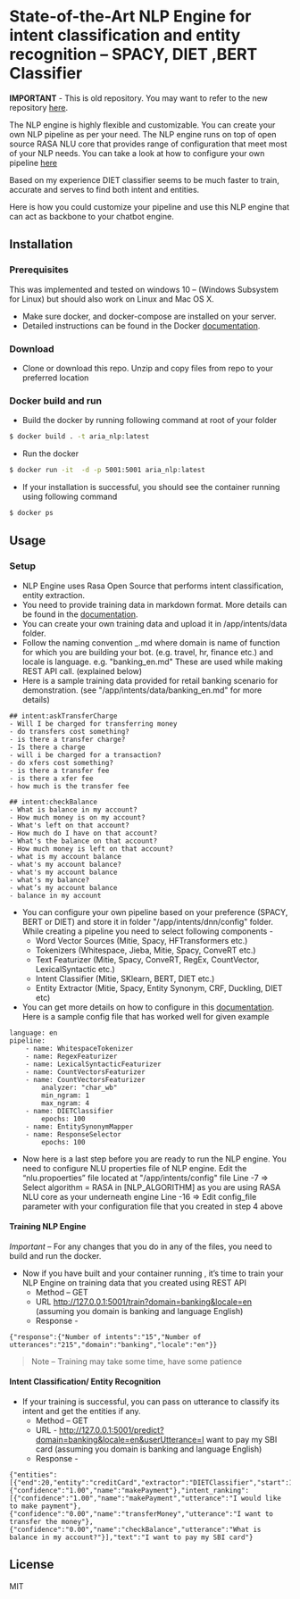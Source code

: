 # State-of-the-Art NLP Engine for intent classification and entity recognition – SPACY, DIET ,BERT Classifier

**IMPORTANT** - This is old repository. You may want to refer to the new repository [here][url5].  

The NLP engine is highly flexible and customizable.  You can create your own NLP pipeline as per your need. The NLP engine runs on top of open source RASA NLU core that provides range of configuration that meet most of your NLP needs. You can take a look at how to configure your own pipeline [here][url1]

Based on my experience DIET classifier seems to be much faster to train, accurate and serves to find both intent and entities.

Here is how you could customize your pipeline and use this NLP engine that can act as backbone to your chatbot engine.

## Installation
### Prerequisites
This was implemented and tested on windows 10 – (Windows Subsystem for Linux) but should also work on Linux and Mac OS X.
- Make sure docker, and docker-compose are installed on your server. 
- Detailed instructions can be found in the Docker [documentation][url2].
### Download
- Clone or download this repo. Unzip and copy files from repo to your preferred location
### Docker build and run
- Build the docker by running following command at root of your folder
```sh
$ docker build . -t aria_nlp:latest
```
- Run the docker 
```sh
$ docker run -it  -d -p 5001:5001 aria_nlp:latest
```
- If your installation is successful, you should see the container running using following command
```sh
$ docker ps
```
## Usage
### Setup
- NLP Engine uses Rasa Open Source that performs intent classification, entity extraction.
- You need to provide training data in markdown format. More details can be found in the [documentation][url3]. 
- You can create your own training data and upload it in /app/intents/data folder.
- Follow the naming convention <domain>_<locale>.md where domain is name of function for which you are building your bot. (e.g. travel, hr, finance etc.) and locale is language. e.g. "banking_en.md" These are used while making REST API call. (explained below)
- Here is a sample training data provided for retail banking scenario for demonstration. (see "/app/intents/data/banking_en.md" for more details)
```
## intent:askTransferCharge
- Will I be charged for transferring money
- do transfers cost something?
- is there a transfer charge?
- Is there a charge
- will i be charged for a transaction?
- do xfers cost something?
- is there a transfer fee
- is there a xfer fee
- how much is the transfer fee

## intent:checkBalance
- What is balance in my account?
- How much money is on my account?
- What's left on that account?
- How much do I have on that account?
- What's the balance on that account?
- How much money is left on that account?
- what is my account balance
- what's my account balance?
- what's my account balance
- what's my balance?
- what’s my account balance
- balance in my account
```
- You can configure your own pipeline based on your preference (SPACY, BERT or DIET) and store it in folder "/app/intents/dnn/config" folder. While creating a pipeline you need to select following components -
    *	Word Vector Sources (Mitie, Spacy, HFTransformers etc.)
    *	Tokenizers (Whitespace, Jieba, Mitie, Spacy, ConveRT etc.)
    *	Text Featurizer (Mitie, Spacy, ConveRT, RegEx, CountVector, LexicalSyntactic etc.)
    *	Intent Classifier (Mitie, SKlearn, BERT, DIET etc.)
    *	Entity Extractor (Mitie, Spacy, Entity Synonym, CRF, Duckling, DIET etc) 
- You can get more details on how to configure in this [documentation][url4]. 
Here is a sample config file that has worked well for given example
```
language: en
pipeline:
    - name: WhitespaceTokenizer
    - name: RegexFeaturizer
    - name: LexicalSyntacticFeaturizer
    - name: CountVectorsFeaturizer
    - name: CountVectorsFeaturizer
        analyzer: "char_wb"
        min_ngram: 1
        max_ngram: 4
    - name: DIETClassifier
        epochs: 100
    - name: EntitySynonymMapper
    - name: ResponseSelector
        epochs: 100
```
- Now here is a last step before you are ready to run the NLP engine. You need to configure NLU properties file of NLP engine. Edit the “nlu.propoerties” file located at "/app/intents/config" file
Line -7 => Select algorithm = RASA in  [NLP_ALGORITHM]  as you are using RASA NLU core as your underneath engine 
Line -16 => Edit config_file parameter with your configuration file that you created in step 4 above

#### Training NLP Engine
*Important* – For any changes that you do in any of the files, you need to build and run the docker.
- Now if you have built and your container running , it’s time to train your NLP Engine on training data that you created using REST API
    * Method – GET
    * URL http://127.0.0.1:5001/train?domain=banking&locale=en   (assuming you domain is banking and language English)
    * Response - 
```    
{"response":{"Number of intents":"15","Number of utterances":"215","domain":"banking","locale":"en"}}
```
>Note – Training may take some time, have some patience

#### Intent Classification/ Entity Recognition
- If your training is successful, you can pass on utterance to classify its intent and get the entities if any.
    * Method – GET
    * URL - http://127.0.0.1:5001/predict?domain=banking&locale=en&userUtterance=I want to pay my SBI card    (assuming you domain is banking and language English)
    * Response - 
```
{"entities":[{"end":20,"entity":"creditCard","extractor":"DIETClassifier","start":17,"value":"SBI"}],"intent":{"confidence":"1.00","name":"makePayment"},"intent_ranking":[{"confidence":"1.00","name":"makePayment","utterance":"I would like to make payment"},{"confidence":"0.00","name":"transferMoney","utterance":"I want to transfer the money"},{"confidence":"0.00","name":"checkBalance","utterance":"What is balance in my account?"}],"text":"I want to pay my SBI card"}
```


License
----

MIT

   [url1]: <https://legacy-docs.rasa.com/docs/nlu/0.15.1/components/>
   [url2]: <https://docs.docker.com/install/>
   [url3]: <https://legacy-docs.rasa.com/docs/nlu/0.15.1/dataformat/>
   [url4]: <https://rasa.com/docs/rasa/components>
   [url5]: <https://github.com/darshanpv/Rasa_NLU>
